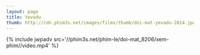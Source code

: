 ```yaml
---
layout: page
title: Yevadu
thumb: http://cdn.phim3s.net/images/films/thumb/doi-mat-yevadu-2014.jpg
---
```

{% include jwpadv src='//phim3s.net/phim-le/doi-mat_8206/xem-phim//video.mp4' %}